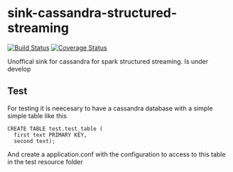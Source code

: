 # sink-cassandra-structured-streaming

[![Build Status](https://travis-ci.org/fhuertas/cassandra-sink-spark-structured-streaming.svg?branch=master)](https://travis-ci.org/fhuertas/cassandra-sink-spark-structured-streaming)
[![Coverage Status](https://coveralls.io/repos/github/fhuertas/cassandra-sink-spark-structured-streaming/badge.svg?branch=multibuild)](https://coveralls.io/github/fhuertas/cassandra-sink-spark-structured-streaming?branch=multibuild)

Unoffical sink for cassandra for spark structured streaming. Is under develop

## Test
For testing it is neecesary to have a cassandra database with a simple simple table like this

```cql
CREATE TABLE test.test_table (
  first text PRIMARY KEY,
  second text);
```

And create a application.conf with the configuration to access to this table in the 
test resource folder
